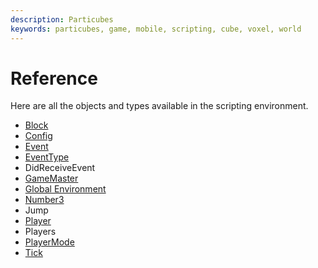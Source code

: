 ```yaml
---
description: Particubes
keywords: particubes, game, mobile, scripting, cube, voxel, world
---
```


# Reference

Here are all the objects and types available in the scripting environment.

- [Block](/reference/Block)
- [Config](/reference/Config)
- [Event](/reference/Event)
- [EventType](/reference/EventType)
- DidReceiveEvent
- [GameMaster](/reference/GameMaster)
- [Global Environment](/reference/GlobalEnvironment)
- [Number3](/reference/Number3)
- Jump
- [Player](/reference/Player)
- Players
- [PlayerMode](/reference/PlayerMode)
- [Tick](/reference/Tick)

